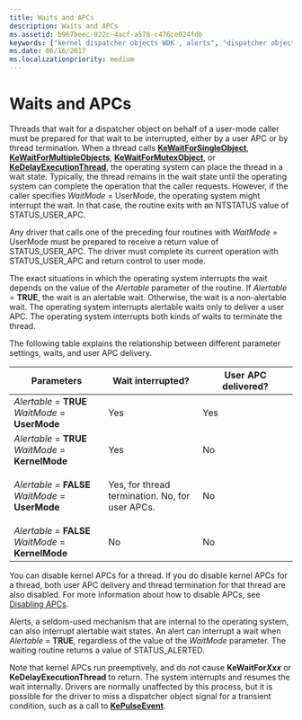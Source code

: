 ```yaml
---
title: Waits and APCs
description: Waits and APCs
ms.assetid: b967beec-922c-4acf-a578-c476ce024fdb
keywords: ["kernel dispatcher objects WDK , alerts", "dispatcher objects WDK kernel , alerts", "APCs WDK kernel", "alerts WDK kernel", "kernel dispatcher objects WDK , APCs", "dispatcher objects WDK kernel , APCs", "Alertable parameter", "WaitMode parameter", "kernel dispatcher objects WDK , waiting for", "dispatcher objects WDK kernel , waiting for"]
ms.date: 06/16/2017
ms.localizationpriority: medium
---
```


# Waits and APCs





Threads that wait for a dispatcher object on behalf of a user-mode caller must be prepared for that wait to be interrupted, either by a user APC or by thread termination. When a thread calls [**KeWaitForSingleObject**](/windows-hardware/drivers/ddi/wdm/nf-wdm-kewaitforsingleobject), [**KeWaitForMultipleObjects**](/windows-hardware/drivers/ddi/wdm/nf-wdm-kewaitformultipleobjects), [**KeWaitForMutexObject**](https://msdn.microsoft.com/library/windows/hardware/ff553344), or [**KeDelayExecutionThread**](/windows-hardware/drivers/ddi/wdm/nf-wdm-kedelayexecutionthread), the operating system can place the thread in a wait state. Typically, the thread remains in the wait state until the operating system can complete the operation that the caller requests. However, if the caller specifies *WaitMode* = UserMode, the operating system might interrupt the wait. In that case, the routine exits with an NTSTATUS value of STATUS\_USER\_APC.

Any driver that calls one of the preceding four routines with *WaitMode* = UserMode must be prepared to receive a return value of STATUS\_USER\_APC. The driver must complete its current operation with STATUS\_USER\_APC and return control to user mode.

The exact situations in which the operating system interrupts the wait depends on the value of the *Alertable* parameter of the routine. If *Alertable* = **TRUE**, the wait is an alertable wait. Otherwise, the wait is a non-alertable wait. The operating system interrupts alertable waits only to deliver a user APC. The operating system interrupts both kinds of waits to terminate the thread.

The following table explains the relationship between different parameter settings, waits, and user APC delivery.

<table>
<colgroup>
<col width="33%" />
<col width="33%" />
<col width="33%" />
</colgroup>
<thead>
<tr class="header">
<th>Parameters</th>
<th>Wait interrupted?</th>
<th>User APC delivered?</th>
</tr>
</thead>
<tbody>
<tr class="odd">
<td><em>Alertable</em> = <strong>TRUE</strong>
<em>WaitMode</em> = <strong>UserMode</strong></td>
<td><p>Yes</p></td>
<td><p>Yes</p></td>
</tr>
<tr class="even">
<td><em>Alertable</em> = <strong>TRUE</strong>
<em>WaitMode</em> = <strong>KernelMode</strong></td>
<td><p>Yes</p></td>
<td><p>No</p></td>
</tr>
<tr class="odd">
<td><em>Alertable</em> = <strong>FALSE</strong>
<em>WaitMode</em> = <strong>UserMode</strong></td>
<td><p>Yes, for thread termination. No, for user APCs.</p></td>
<td><p>No</p></td>
</tr>
<tr class="even">
<td><em>Alertable</em> = <strong>FALSE</strong>
<em>WaitMode</em> = <strong>KernelMode</strong></td>
<td><p>No</p></td>
<td><p>No</p></td>
</tr>
</tbody>
</table>

 

You can disable kernel APCs for a thread. If you do disable kernel APCs for a thread, both user APC delivery and thread termination for that thread are also disabled. For more information about how to disable APCs, see [Disabling APCs](disabling-apcs.md).

Alerts, a seldom-used mechanism that are internal to the operating system, can also interrupt alertable wait states. An alert can interrupt a wait when *Alertable* = **TRUE**, regardless of the value of the *WaitMode* parameter. The waiting routine returns a value of STATUS\_ALERTED.

Note that kernel APCs run preemptively, and do not cause **KeWaitFor*Xxx*** or **KeDelayExecutionThread** to return. The system interrupts and resumes the wait internally. Drivers are normally unaffected by this process, but it is possible for the driver to miss a dispatcher object signal for a transient condition, such as a call to [**KePulseEvent**](/windows-hardware/drivers/ddi/ntddk/nf-ntddk-kepulseevent).

 

